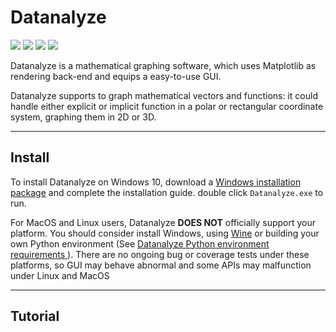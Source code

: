 # Datanalyze

![](https://img.shields.io/badge/branch-master-brightgreen.svg?style=flat-square)
![](https://img.shields.io/badge/version-20.07.09-blue.svg?style=flat-square)
![](https://img.shields.io/badge/readme-20.07.09.1-yellow.svg?style=flat-square)
![](https://img.shields.io/badge/last_update-7/9/2020-violet.svg?style=flat-square)

Datanalyze is a mathematical graphing software, which uses Matplotlib as rendering 
back-end and equips a easy-to-use GUI.

Datanalyze supports to graph mathematical vectors and functions: it could handle either
explicit or implicit function in a polar or rectangular coordinate system, graphing 
them in 2D or 3D.

------------------------------------------------------------------------------------

## Install

To install Datanalyze on Windows 10, download a [Windows installation package]() and
complete the installation guide. double click `Datanalyze.exe` to run.

For MacOS and Linux users, Datanalyze **DOES NOT** officially support your platform. 
You should consider install Windows, using [Wine](https://www.winehq.org/) or 
building your own Python environment (See [Datanalyze Python environment requirements
]()). There are no ongoing bug or coverage tests under these platforms, so GUI may
behave abnormal and some APIs may malfunction under Linux and MacOS

------------------------------------------------------------------------------------

## Tutorial


